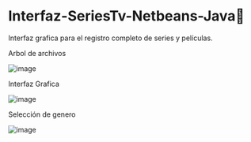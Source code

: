 # Interfaz-SeriesTv-Netbeans-Java🥵
Interfaz grafica para el registro completo de series y películas.

Arbol de archivos

![image](https://user-images.githubusercontent.com/103347375/164875635-936464eb-83e4-4940-b764-7698cdc1f54e.png)

Interfaz Grafica

![image](https://user-images.githubusercontent.com/103347375/164875783-d554f3d8-0785-4f5e-8a0c-15ee13d8c9d0.png)

Selección de genero

![image](https://user-images.githubusercontent.com/103347375/164875911-e835ec4b-8b24-40fd-9ae0-34f29f8c9cf6.png)
